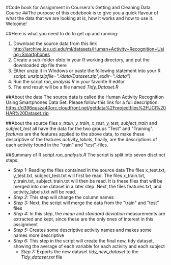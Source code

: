 
#Code book for Assignment in Coursera's Getting and Cleaning Data Course
##The purpose of this codebook is to give you a quick flavour of what the data that we are looking at is, how it works and how to use it. Welcome!

##Here is what you need to do to get up and running:
1. Download the source data from this link http://archive.ics.uci.edu/ml/datasets/Human+Activity+Recognition+Using+Smartphones
2. Create a sub-folder _data_ in your R working directory, and put the downloaded zip file there
3. Either unzip it in Windows or paste the following statement into your R script: _unzip(zipfile="./data/Dataset.zip",exdir="./data")_
4. Run the script _run_analysis.R_ in your favorite R editor
5. The end result will be a file named _Tidy_Dataset.R_


##About the data
The source data is called the Human Activity Recognition Using Smartphones Data Set. Please follow this link for a full description:
https://d396qusza40orc.cloudfront.net/getdata%2Fprojectfiles%2FUCI%20HAR%20Dataset.zip

##About the source files
*x_train, y_train, x_test, y_test, subject_train* and *subject_test* all have the data for the two groups "Test" and "Training".
*features* are the features applied to the above data, to make these descriptive of the features
*activity_labels*, finally, are the descriptions of each activity found in the "train"
and "test"-files.

##Summary of R script _run_analysis.R_
The script is split into seven disctinct steps:
* *Step 1:* Reading the files contained in the source data
  The files x_test.txt, y_test.txt, subject_test.txt will first be read.
  The files x_train.txt, y_train.txt, subject_train.txt will then be read.
  It is these files that will be merged into one dataset in a later step.
  Next, the files features.txt, and activity_labels.txt will be read.
* *Step 2:* This step will change the column names
* *Step 3:* Next, the script will merge the data from the "train" and "test" files
* *Step 4:* In this step, the _mean_ and _standard deviation_ measurements are
  extracted and kept, since these are the only ones of interest in this assignment
* *Step 5:* Creates some descriptive activity names and makes some names more descriptive
* *Step 6:* This step in the script will create the final new, tidy dataset, showing
  the average of each variable for each activity and each subject
  * *Step 7:* Exports the new dataset _tidy_new_dataset_ to the _Tidy_dataset.txt_ file
